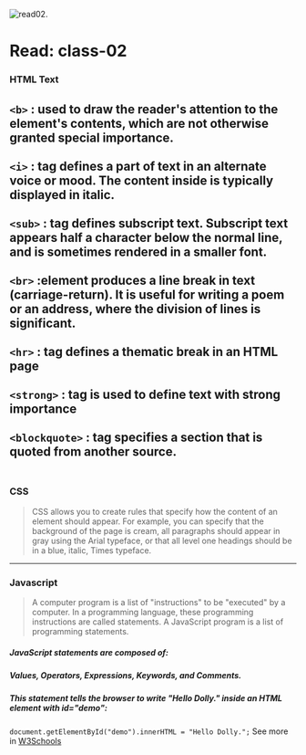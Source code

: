 ![read02](https://encrypted-tbn0.gstatic.com/images?q=tbn:ANd9GcQ18b_Jl4vmgqqHO7QTNPUoR71lm6LkU8gt6csKgh--WUUfLmwCvslGXPDIlUZ6Iv47F0Ak02UVS47pgQWYz29EJ-LY0z02mR6tRA&usqp=CAU&ec=45750088).

# Read: class-02
### HTML Text
`<b>` : used to draw the reader's attention to the element's contents, which are not otherwise granted special importance.<br /><br />
`<i>` : tag defines a part of text in an alternate voice or mood. The content inside is typically displayed in italic.<br /><br />
`<sub>` : tag defines subscript text. Subscript text appears half a character below the normal line, and is sometimes rendered in a smaller font.<br /><br />
`<br>` :element produces a line break in text (carriage-return). It is useful for writing a poem or an address, where the division of lines is significant.<br /><br />
`<hr>` : tag defines a thematic break in an HTML page<br /><br />
`<strong>` :  tag is used to define text with strong importance<br /><br />
`<blockquote>` : tag specifies a section that is quoted from another source.<br /><br />
---
###  CSS
>CSS allows you to create rules that specify how the content of an element should appear. For example, you can specify that the background of the page is cream, all paragraphs should appear in gray using the Arial typeface, or that all level one headings should be in a blue, italic, Times typeface.
---
### Javascript
>A computer program is a list of "instructions" to be "executed" by a computer.
In a programming language, these programming instructions are called statements.
A JavaScript program is a list of programming statements.

##### JavaScript statements are composed of:
##### Values, Operators, Expressions, Keywords, and Comments.
##### This statement tells the browser to write "Hello Dolly." inside an HTML element with id="demo":
`document.getElementById("demo").innerHTML = "Hello Dolly.";`
See more in  [W3Schools](https://www.w3schools.com/js/js_statements.asp)



